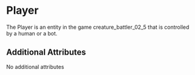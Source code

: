 # Player

The Player is an entity in the game creature_battler_02_5 that is controlled by a human or a bot. 

## Additional Attributes

No additional attributes
